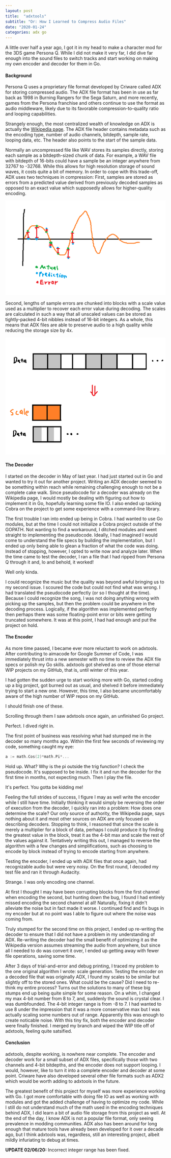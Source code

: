 ```yaml
---
layout: post
title:  "adxtools"
subtitle: "Or: How I Learned to Compress Audio Files"
date: "2020-01-24"
categories: adx go 
---
```


A little over half a year ago, I got it in my head to make a character mod for the 3DS game Persona Q.
While I did not make it very far, I did dive far enough into the sound files
to switch tracks and start working on making my own encoder and decoder for them in Go.

#### Background

Persona Q uses a proprietary file format developed by Criware called ADX for storing compressed audio.
The ADX file format has been in use as far back as 1998 in Burning Rangers for the Sega Saturn, and more recently,
games from the Persona franchise and others continue to use the format as audio middleware, likely due to its
favorable compression-to-quality ratio and looping capabilities.

Strangely enough, the most centralized wealth of knowledge on ADX is actually the
[Wikipedia page](https://en.wikipedia.org/wiki/ADX_(file_format)). The ADX file header contains metadata such
as the encoding type, number of audio channels, bitdepth, sample rate, looping data, etc.
The header also points to the start of the sample data.

Normally an uncompressed file like WAV stores its samples directly, storing each sample as a bitdepth-sized chunk
of data. For example, a WAV file with bitdepth of 16-bits could have a sample be an integer anywhere from 32767 to
-32768. While this allows for high resolution storage of sound waves, it costs quite a bit of memory. In order to cope
with this trade-off, ADX uses two techniques in compression: First, samples are stored as errors from a predicted value
derived from previously decoded samples as opposed to an exact value which supposedly allows for higher-quality encoding.

![Prediction technique](/images/adxtools/compression_01.png)

Second, lengths of sample errors are chunked into blocks with a scale value used as a multiplier to recover each error
value during decoding. The scales are calculated in such a way that all unscaled values can be stored as tightly-packed
4-bit nibbles instead of 16-bit integers. As a whole, this means that ADX files are able to preserve audio to a high
quality while reducing the storage size by 4x.

![Error scaling technique](/images/adxtools/compression_02.png)

#### The Decoder

I started on the decoder in May of last year. I had just started out in Go and wanted to try it out
for another project. Writing an ADX decoder seemed to be something within reach while remaining
challenging enough to not be a complete cake walk. Since pseudocode for a decoder was already on the Wikipedia page,
I would mostly be dealing with figuring out how to implement it in Go, hopefully learning some file IO. I also ended up
tacking Cobra on the project to get some experience with a command-line library.

The first trouble I ran into ended up being in Cobra. I had wanted to use Go modules, but at the time
I could not initialize a Cobra project outside of the GOPATH. Not wanting to find a workaround, I ditched
modules and went straight to implementing the pseudocode. Ideally, I had imagined I would come to understand
the file specs by building the implementation, but I ended up only being able to glean a fraction of what the
code was doing. Instead of stopping, however, I opted to write now and analyze later. When the time came to
test the decoder, I ran a file that I had ripped from Persona Q through it and, lo and behold, it worked!

Well only kinda.

I could recognize the music but the quality was beyond awful bringing us to my second issue.
I scoured the code but could not find what was wrong. I had translated the pseudocode perfectly (or so I
thought at the time). Because I could recognize the song, I was not doing anything wrong with picking
up the samples, but then the problem could be anywhere in the decoding process. Logically, if the algorithm
was implemented perfectly then perhaps there was some floating-point error or bits were getting truncated somewhere.
It was at this point, I had had enough and put the project on hold.

#### The Encoder

As more time passed, I became ever more reluctant to
work on adxtools. After contributing to aimacode for Google Summer of Code, I was immediately thrust into
a new semester with no time to review the ADX file specs or polish my Go skills. adxtools got shelved as
one of those eternal WIP projects on my GitHub, that is, until winter of this year.

I had gotten the sudden urge to
start working more with Go, started coding up a big project, got burned out as usual, and
shelved it before immediately trying to start a new one. However, this time, I also became uncomfortably
aware of the high number of WIP repos on my GitHub.

I should finish one of these.

Scrolling through them I saw
adxtools once again, an unfinished Go project.

Perfect. I dived right in.

The first point of business was resolving what had stumped me in the decoder so many months ago. Within the first few
seconds of reviewing my code, something caught my eye:

```go
a := math.Cos(2)*math.Pi*...
```

Hold up. What? Why is the pi outside the trig function? I check the pseudocode. It's supposed to be inside. I fix it
and run the decoder for the first time in months, not expecting much. Then I play the file.

It's perfect. You gotta be kidding me!

Feeling the full strides of success, I figure I may as well write the encoder while I still have time. Initially thinking it
would simply be reversing the order of execution from the decoder, I quickly ran into a problem: How does
one determine the scale? Our only source of authority, the Wikipedia page, says nothing about it and most
other sources on ADX are only focused on describing decoders. Stopping to think, I reasoned that since the
scale is merely a multiplier for a block of data, perhaps I could produce it by finding the greatest value
in the block, treat it as the 4-bit max and scale the rest of the values against it. Tentatively writing
this out, I managed to reverse the algorithm with a few changes and simplifications, such as choosing to
encode by block instead of trying to encode starting from anywhere.

Testing the encoder, I ended up with ADX files that once again, had recognizable audio but were very
noisy. On the first round, I decoded my test file and ran it through Audacity.

Strange. I was only encoding one channel.

At first I thought I may have been corrupting blocks from the first channel
when encoding the second, but hunting down the bug, I found I had entirely missed encoding the second
channel at all! Naturally, fixing it didn't alleviate the noise but in fact made it worse. I continued find
and fix bugs in my encoder but at no point was I able to figure out where the noise was coming from.

Truly stumped for the second time on this project, I ended up re-writing the decoder to ensure that
I did not have a problem in my understanding of ADX. Re-writing the decoder had the small benefit of optimizing it
as the Wikipedia version assumes streaming the audio from anywhere, but since all I needed to do was convert
it over, I ended up getting away with fewer file operations, saving some time.

After 3 days of trial-and-error and debug printing, I traced my problem to the one original algorithm
I wrote: scale generation. Testing the encoder on a decoded file that was originally ADX, I found my scales
to be similar but slightly off to the stored ones. What could be the cause? Did I need to re-think my entire process? Turns out
the solutions to many of these big stumps end up being quite simple for some reason. On a whim, I changed my
max 4-bit number from 8 to 7, and, suddenly the sound is crystal clear. I was dumbfounded. The 4-bit integer range
is from -8 to 7. I had wanted to use 8 under the impression that it was a more conservative max but I was actually
scaling some numbers out of range. Apparently this was enough to create noticable noise. With this
tiny fix, both the encoder and decoder were finally finished. I merged my branch and wiped the WIP title off of adxtools,
feeling quite satsified.

#### Conclusion

adxtools, despite working, is nowhere near complete. The encoder and decoder work for a small subset of ADX files, specifically
those with two channels and 4-bit bitdepths, and the encoder does not support looping. I would, however, like to turn it into a complete encoder
and decoder at some point. Criware have also developed several other file formats such as ADX2 which would be worth adding
to adxtools in the future.

The greatest benefit of this project for myself was more experience working with Go. I got more comfortable with doing file IO as well
as working with modules and got the added challenge of having to optimize my code. While I still do not understand much of the math
used in the encoding techniques behind ADX, I did learn a bit of audio file storage from this project as well. At the end of the
day, I know ADX is not a popular file format, only seeing prevalence in modding communities. ADX also has been around for
long enough that mature tools have already been developed for it over a decade ago, but I think
adxtools was, regardless, still an interesting project, albeit mildly infuriating to debug at times.

**UPDATE 02/06/20:** Incorrect integer range has been fixed.